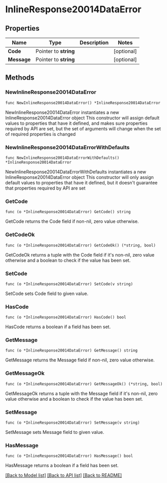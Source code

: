# InlineResponse20014DataError

## Properties

Name | Type | Description | Notes
------------ | ------------- | ------------- | -------------
**Code** | Pointer to **string** |  | [optional] 
**Message** | Pointer to **string** |  | [optional] 

## Methods

### NewInlineResponse20014DataError

`func NewInlineResponse20014DataError() *InlineResponse20014DataError`

NewInlineResponse20014DataError instantiates a new InlineResponse20014DataError object
This constructor will assign default values to properties that have it defined,
and makes sure properties required by API are set, but the set of arguments
will change when the set of required properties is changed

### NewInlineResponse20014DataErrorWithDefaults

`func NewInlineResponse20014DataErrorWithDefaults() *InlineResponse20014DataError`

NewInlineResponse20014DataErrorWithDefaults instantiates a new InlineResponse20014DataError object
This constructor will only assign default values to properties that have it defined,
but it doesn't guarantee that properties required by API are set

### GetCode

`func (o *InlineResponse20014DataError) GetCode() string`

GetCode returns the Code field if non-nil, zero value otherwise.

### GetCodeOk

`func (o *InlineResponse20014DataError) GetCodeOk() (*string, bool)`

GetCodeOk returns a tuple with the Code field if it's non-nil, zero value otherwise
and a boolean to check if the value has been set.

### SetCode

`func (o *InlineResponse20014DataError) SetCode(v string)`

SetCode sets Code field to given value.

### HasCode

`func (o *InlineResponse20014DataError) HasCode() bool`

HasCode returns a boolean if a field has been set.

### GetMessage

`func (o *InlineResponse20014DataError) GetMessage() string`

GetMessage returns the Message field if non-nil, zero value otherwise.

### GetMessageOk

`func (o *InlineResponse20014DataError) GetMessageOk() (*string, bool)`

GetMessageOk returns a tuple with the Message field if it's non-nil, zero value otherwise
and a boolean to check if the value has been set.

### SetMessage

`func (o *InlineResponse20014DataError) SetMessage(v string)`

SetMessage sets Message field to given value.

### HasMessage

`func (o *InlineResponse20014DataError) HasMessage() bool`

HasMessage returns a boolean if a field has been set.


[[Back to Model list]](../README.md#documentation-for-models) [[Back to API list]](../README.md#documentation-for-api-endpoints) [[Back to README]](../README.md)


